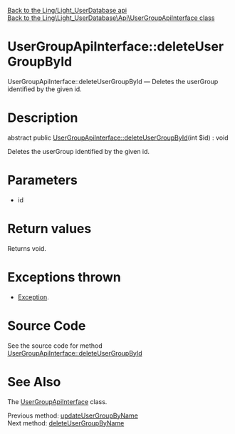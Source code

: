 [Back to the Ling/Light_UserDatabase api](https://github.com/lingtalfi/Light_UserDatabase/blob/master/doc/api/Ling/Light_UserDatabase.md)<br>
[Back to the Ling\Light_UserDatabase\Api\UserGroupApiInterface class](https://github.com/lingtalfi/Light_UserDatabase/blob/master/doc/api/Ling/Light_UserDatabase/Api/UserGroupApiInterface.md)


UserGroupApiInterface::deleteUserGroupById
================



UserGroupApiInterface::deleteUserGroupById — Deletes the userGroup identified by the given id.




Description
================


abstract public [UserGroupApiInterface::deleteUserGroupById](https://github.com/lingtalfi/Light_UserDatabase/blob/master/doc/api/Ling/Light_UserDatabase/Api/UserGroupApiInterface/deleteUserGroupById.md)(int $id) : void




Deletes the userGroup identified by the given id.




Parameters
================


- id

    


Return values
================

Returns void.


Exceptions thrown
================

- [Exception](http://php.net/manual/en/class.exception.php).&nbsp;







Source Code
===========
See the source code for method [UserGroupApiInterface::deleteUserGroupById](https://github.com/lingtalfi/Light_UserDatabase/blob/master/Api/UserGroupApiInterface.php#L122-L122)


See Also
================

The [UserGroupApiInterface](https://github.com/lingtalfi/Light_UserDatabase/blob/master/doc/api/Ling/Light_UserDatabase/Api/UserGroupApiInterface.md) class.

Previous method: [updateUserGroupByName](https://github.com/lingtalfi/Light_UserDatabase/blob/master/doc/api/Ling/Light_UserDatabase/Api/UserGroupApiInterface/updateUserGroupByName.md)<br>Next method: [deleteUserGroupByName](https://github.com/lingtalfi/Light_UserDatabase/blob/master/doc/api/Ling/Light_UserDatabase/Api/UserGroupApiInterface/deleteUserGroupByName.md)<br>

